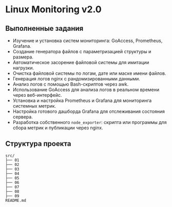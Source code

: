 # Linux Monitoring v2.0

## Выполненные задания

- Изучение и установка систем мониторинга: GoAccess, Prometheus, Grafana.
- Создание генератора файлов с параметризацией структуры и размера.
- Автоматическое засорение файловой системы для имитации нагрузки.
- Очистка файловой системы по логам, дате или маске имени файлов.
- Генерация логов nginx с рандомизированными данными.
- Анализ логов с помощью Bash-скриптов через awk.
- Использование GoAccess для анализа логов в реальном времени через веб-интерфейс.
- Установка и настройка Prometheus и Grafana для мониторинга системных метрик.
- Настройка готового дашборда Grafana для отслеживания состояния сервера.
- Разработка собственного `node_exporter`: скрипта или программы для сбора метрик и публикации через nginx.

## Структура проекта
```
src/
├── 01
├── 02
├── 03
├── 04
├── 05
├── 06
├── 07
├── 08
├── 09
README.md
```